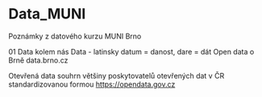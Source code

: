 # Data_MUNI
Poznámky z datového kurzu MUNI Brno

01 Data kolem nás
Data - latinsky datum = danost, dare = dát
Open data o Brně
data.brno.cz

Otevřená data
souhrn většiny poskytovatelů otevřených dat v ČR standardizovanou formou
https://opendata.gov.cz
